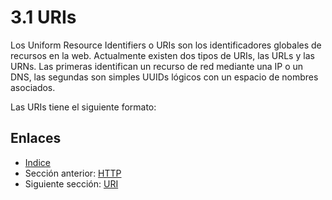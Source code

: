 # 3.1 URIs

Los Uniform Resource Identifiers o URIs son los identificadores globales de recursos en la web. Actualmente existen dos tipos de URIs, las URLs y las URNs. Las primeras identifican un recurso de red mediante una IP o un DNS, las segundas son simples UUIDs lógicos con un espacio de nombres asociados. 

Las URIs tiene el siguiente formato: 

## Enlaces

- [Indice](preface.md)
- Sección anterior: [HTTP](03.0.md)
- Siguiente sección: [URI](03.2.md)
